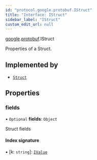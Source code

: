 ```yaml
---
id: "protocol.google.protobuf.IStruct"
title: "Interface: IStruct"
sidebar_label: "IStruct"
custom_edit_url: null
---
```


[google](../namespaces/protocol.google.md).[protobuf](../namespaces/protocol.google.protobuf.md).IStruct

Properties of a Struct.

## Implemented by

- [`Struct`](../classes/protocol.google.protobuf.Struct.md)

## Properties

### fields

• `Optional` **fields**: `Object`

Struct fields

#### Index signature

▪ [k: `string`]: [`IValue`](protocol.google.protobuf.IValue.md)
